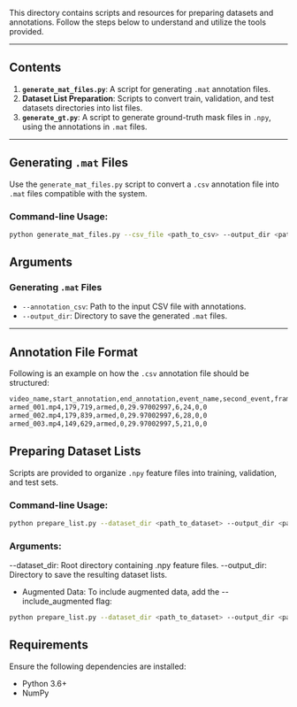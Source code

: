 This directory contains scripts and resources for preparing datasets and annotations. Follow the steps below to understand and utilize the tools provided.

---

## Contents
1. **`generate_mat_files.py`**: A script for generating `.mat` annotation files.
2. **Dataset List Preparation**: Scripts to convert train, validation, and test datasets directories into list files.
3. **`generate_gt.py`**: A script to generate ground-truth mask files in `.npy`, using the annotations in `.mat` files.

---

## Generating `.mat` Files

Use the `generate_mat_files.py` script to convert a `.csv` annotation file into `.mat` files compatible with the system.

### Command-line Usage:
```bash
python generate_mat_files.py --csv_file <path_to_csv> --output_dir <path_to_output>
```

## Arguments

### Generating `.mat` Files
- `--annotation_csv`: Path to the input CSV file with annotations.
- `--output_dir`: Directory to save the generated `.mat` files.

---

## Annotation File Format
Following is an example on how the `.csv` annotation file should be structured:

```bash
video_name,start_annotation,end_annotation,event_name,second_event,frame_rate,start_time,end_time,second_start_time,seond_end_time
armed_001.mp4,179,719,armed,0,29.97002997,6,24,0,0
armed_002.mp4,179,839,armed,0,29.97002997,6,28,0,0
armed_003.mp4,149,629,armed,0,29.97002997,5,21,0,0
```

## Preparing Dataset Lists

Scripts are provided to organize `.npy` feature files into training, validation, and test sets.

### Command-line Usage:
```bash
python prepare_list.py --dataset_dir <path_to_dataset> --output_dir <path_to_output> 
```

### Arguments:
--dataset_dir: Root directory containing .npy feature files.
--output_dir: Directory to save the resulting dataset lists.

* Augmented Data:
To include augmented data, add the --include_augmented flag:

```bash
python prepare_list.py --dataset_dir <path_to_dataset> --output_dir <path_to_output> --split_ratio 0.8 --include_augmented
```

## Requirements
Ensure the following dependencies are installed:
- Python 3.6+
- NumPy

